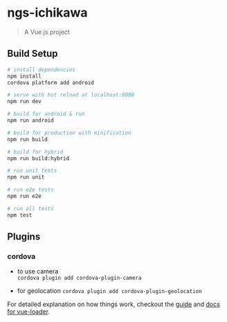 # ngs-ichikawa

> A Vue.js project

## Build Setup

``` bash
# install dependencies
npm install
cordova platform add android

# serve with hot reload at localhost:8080
npm run dev

# build for android & run
npm run android

# build for production with minification
npm run build

# build for hybrid
npm run build:hybrid

# run unit tests
npm run unit

# run e2e tests
npm run e2e

# run all tests
npm test
```
## Plugins
### cordova
- to use camera  
` cordova plugin add cordova-plugin-camera `

- for geolocation
` cordova plugin add cordova-plugin-geolocation `

For detailed explanation on how things work, checkout the [guide](http://vuejs-templates.github.io/webpack/) and [docs for vue-loader](http://vuejs.github.io/vue-loader).
